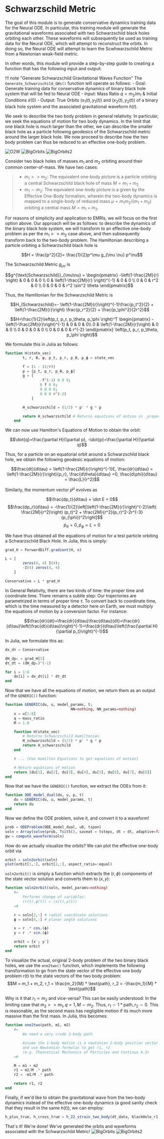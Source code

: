 # Schwarzschild Metric

The goal of this module is to generate conservative dynamics training data for the Neural ODE. In particular, this training module will generate the gravitational waveforms associated with two Schwarzschild black holes orbiting each other. These waveforms will subsequently be used as training data for the Neural ODE, which will attempt to reconstruct the orbits. In doing so, the Neural ODE will attempt to learn the Scwhwarzschild Metric from a Newtonian weak-field metric. 

In other words, this module will provide a step-by-step guide to creating a function that has the following input and output: 

!!! note "Generate Schwarzschild Gravitational Waves Function"
    The `Generate_Schwarzschild_GWs()` function will operate as follows: 
    - Goal: Generate training data for conservative dynamics of binary black hole system that will be fed to Neural ODE
    - Input: Mass Ratio $q=m_2/m_1$ & Initial Conditions $\dot{x}(0)$
    - Output: True Orbits $(x_1(t), y_1(t))$ and $(x_2(t), y_2(t))$ of a binary black hole system and the associated gravitational waveform $h(t)$. 

We seek to describe the two body problem in general relativity. In particular, we seek the equations of motion for two body dynamics. In the limit that one black hole is much larger than the other, we can describe the smaller black hole as a particle following geodesics of the Schwarzschild metric around the larger black hole. We now proceed to describe how the two body problem can thus be reduced to an effective one-body problem. 

![O2W](guide/Orbits2Waves_Final.png "FinalO2W")
![BigOrbits](guide/ThickOrbits.png "Orbits to Waves")
![BigOrbits2](guide/Orbits_Test2.png "Orbits to Waves 2")

Consider two black holes of masses $m_1$ and $m_2$ orbiting around their common center-of-mass. We have two cases: 
> - $m_1>>m_2$: The equivalent one-body picture is a particle orbiting a central Schwarzschild black hole of mass $M=m_1+m_2$
> - $m_1\sim m_2:$ The equivalent one-body picture is a given by the Effective One-Body formalism, wherein the two-body dynamics is mapped to a single-body of reduced mass $\mu=m_1m_2 / (m_1+m_2)$ orbiting a central mass $M = m_1+m_2$.

For reasons of simplicity and application to EMRIs, we will focus on the first option above. Our approach will be as follows: to describe the dynamics of the binary black hole system, we will transform to an effective one-body problem as per the $m_1>>m_2$ case above, and then subsequently transform back to the two-body problem. The Hamiltonian describing a particle orbiting a Schwarzschild black hole is 

$$H = \frac{p^2}{2}= \frac{1}{2}p^\mu g_{\mu \nu} p^\nu$$

The Schwarzschild Metric $g_{\mu\nu}$ is 

$$g^{\text{Schwarzschild}}_{\mu\nu} = 
\begin{pmatrix}
    -\left(1-\frac{2M}{r} \right) & 0 & 0 & 0 \\
    0 & \left(1-\frac{2M}{r} \right)^{-1} & 0 & 0 \\ 
    0  & 0 & r^2 & 0 \\ 
    0 & 0 & 0 & r^2 \sin^2 \theta
\end{pmatrix}$$

Thus, the Hamiltonian for the Schwarzschild Metric is 

$$H_{Schwarzschild}=- \left(1-\frac{2M}{r}\right)^{-1}\frac{p_t^2}{2} + \left(1-\frac{2M}{r}\right) \frac{p_r^2}{2} + \frac{p_\phi^2}{2r^2}$$

$$H=\frac{1}{2}\left(p_t, p_r, p_\theta, p_\phi \right)^T \begin{pmatrix}
    -\left(1-\frac{2M}{r}\right)^{-1} & 0 & 0 & 0\\
    0 & \left(1-\frac{2M}{r}\right) & 0 & 0 \\ 
    0 & 0 & 0 & 0 \\
    0 & 0 & 0 & r^{-2}
    \end{pmatrix}	 
    \left(p_t, p_r, p_\theta, p_\phi \right)$$

We formulate this in Julia as follows: 
```julia
function H(state_vec)
        t, r, θ, φ, p_t, p_r, p_θ, p_ϕ = state_vec

        f = (1 - (2/r))
        p = [p_t, p_r, p_θ, p_ϕ]
        g = [
                -f^(-1) 0 0 0;
                0 f 0 0;
                0 0 0 0;
                0 0 0 r^(-2)
            ]

        H_schwarzschild = (1/2) * p' * g * p

        return H_schwarzschild # Returns equations of motion in _proper_ time
    end
```

We can now use Hamilton's Equations of Motion to obtain the orbit: 

$$\dot{q}=\frac{\partial H}{\partial p}, -\dot{p}=\frac{\partial H}{\partial q}$$

Thus, for a particle on an equatorial orbit around a Schwarzschild black hole, we obtain the following geodesic equations of motion: 

$$\frac{dt}{d\tau} = \left(1-\frac{2M}{r}\right)^{-1}E, \frac{dr}{d\tau} = \left(1-\frac{2M}{r}\right){p_r}, \frac{d\theta}{d\tau} =0, \frac{d\phi}{d\tau} = \frac{L}{r^2}$$

Similarly, the momentum vector $p^{\mu}$ evolves as

$$\frac{dp_t}{d\tau} = \dot E = 0$$ 
$$\frac{dp_r}{d\tau} =  -\frac{1}{2}\left[\left(1-\frac{2M}{r}\right)^{-2}\left( \frac{2M}{r^2}\right) (p_t)^2 + \frac{2M}{r^2}(p_r)^2-2r^{-3} (p_{\phi})^2\right]$$
$$\dot p_\theta = 0, \dot p_\phi = \dot L = 0$$

We have thus obtained all the equations of motion for a test particle orbiting a Schwarzschild Black Hole. In Julia, this is simply: 

```julia
grad_H = ForwardDiff.gradient(H, x)

L = [
        zeros(4, 4) I(4);
        -I(4) zeros(4, 4)
    ]

Conservative = L * grad_H
```

In General Relativity, there are two kinds of time: the proper time and coordinate time. There remains a subtle step: Our trajectories are parametrized in terms of proper time $\tau$. To convert back to coordinate time, which is the time measured by a detector here on Earth, we must multiply the equations of motion by a conversion factor. For instance:

$$\frac{dr}{dt}=\frac{dr}{d\tau}\frac{d\tau}{dt}=\frac{dr}{d\tau}\left(\frac{dt}{d\tau}\right)^{-1}=\frac{dr}{d\tau}\left(\frac{\partial H}{\partial p_t}\right)^{-1}$$

In Julia, we formulate this as: 
```julia
dx_dτ = Conservative

dH_dpₜ = grad_H[5]
dτ_dt = (dH_dpₜ)^(-1)

for i = 1:8
    dx[i] = dx_dτ[i] * dτ_dt
end
```

Now that we have all the equations of motion, we return them as an output of the `GENERIC()` function:

```julia
function GENERIC(du, u, model_params, t;
                              NN=nothing, NN_params=nothing)
    x = u[1:8]
    q = mass_ratio
    M = 1.0

    function H(state_vec)
        # Returns Schwarzschild Hamiltonian
        H_schwarzschild = (1/2) * p' * g * p
        return H_schwarzschild
    end

    # ... [Use Hamilton Equations to get equations of motion]

    # Return equations of motion
    return [du[1], du[2], du[3], du[4], du[5], du[6], du[7], du[8]]
end
```

Now that we have the `GENERIC()` function, we extract the ODEs from it: 
```julia
function ODE_model_dual(du, u, p, t)
    du = GENERIC(du, u, model_params, t)
    return du
end
```

Now we define the ODE problem, solve it, and convert it to a waveform!
```julia
prob = ODEProblem(ODE_model_dual, u0, tspan)
soln = Array(solve(prob, Tsit5(), saveat = tsteps, dt = dt, adaptive=false, verbose=false))
gw = compute_waveform(soln)
```

How do we actually visualize the orbits? We can plot the effective one-body orbit via 
```julia
orbit = soln2orbit(soln)
plot(orbit[1,:], orbit[2,:], aspect_ratio=:equal)
```

`soln2orbit()` is simply a function which extracts the $(r,\phi)$ components of the state vector solution and converts them to $(x,y)$: 
```julia
function soln2orbit(soln, model_params=nothing)
    #=
        Performs change of variables:
        (r(t),ϕ(t)) ↦ (x(t),y(t))
    =#

    r = soln[2,:] # radial coordinate solutions
    ϕ = soln[4,:] # planar angle solutions

    x = r .* cos.(ϕ)
    y = r .* sin.(ϕ)

    orbit = [x'; y']
    return orbit
end
```

To visualize the actual, original 2-body problem of the two binary black holes, we use the `one2two()` function, which implements the following transformation to go from the state vector of the effective one body problem $r(t)$ to the state vectors of the two body problem: 
$$M = m_1 + m_2, r_1 = \frac{m_2}{M} * \text{path}, r_2 = -\frac{m_1}{M} * \text{path}$$

Why is it that $r_1 \propto m_2$ and vice-versa? This can be easily understood: In the limiting case that $m_2>>m_1, q=1, M\sim m_2$. Thus, $r_1 \sim 1*\text{path}, r_2 \sim 0$. This is reasonable, as the second mass has negligible motion if its much more massive than the first mass. In Julia, this becomes:
```julia
function one2two(path, m1, m2)
    #=
        We need a very crude 2-body path

        Assume the 1-body motion is a newtonian 2-body position vector r = r1 - r2
        and use Newtonian formulas to get r1, r2
        (e.g. Theoretical Mechanics of Particles and Continua 4.3)
    =#

    M = m1 + m2
    r1 = m2/M .* path
    r2 = -m1/M .* path

    return r1, r2
end
```

Finally, if we'd like to obtain the gravitational wave from the two-body dynamics instead of the effective one-body dynamics (a good sanity check that they result in the same $h(t)$), we can employ: 
```julia
h_plus_true, h_cross_true = h_22_strain_two_body(dt_data, blackHole_r1, mass1, blackHole_r2, mass2)
```

That's it! We're done! We've generated the orbits and waveforms associated with the Schwarzschild Metric!
![BigOrbits](assets/ThickOrbits.png "Orbits to Waves")
![BigOrbits2](assets/Orbits_Test2.png "Orbits to Waves 2")

